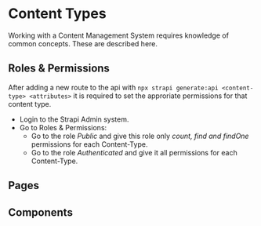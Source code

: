 # Content Types

Working with a Content Management System requires knowledge of common concepts. These are described here.

## Roles & Permissions
After adding a new route to the api with `npx strapi generate:api <content-type> <attributes>` it is required to set the approriate permissions for that content type.
- Login to the Strapi Admin system.
- Go to Roles & Permissions:
    - Go to the role *Public* and give this role only *count, find and findOne* permissions for each Content-Type.
    - Go to the role *Authenticated* and give it all permissions for each Content-Type.

## Pages

## Components

